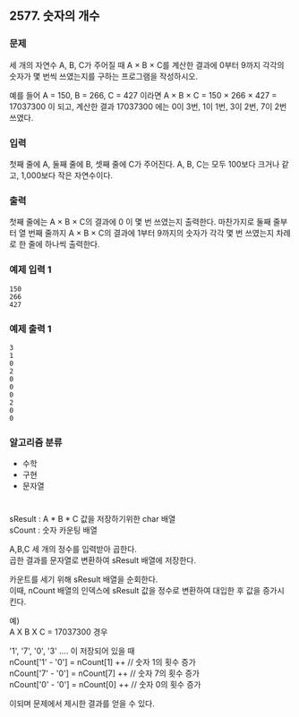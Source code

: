 ## 2577. 숫자의 개수

### 문제
세 개의 자연수 A, B, C가 주어질 때 A × B × C를 계산한 결과에 0부터 9까지 각각의 숫자가 몇 번씩 쓰였는지를 구하는 프로그램을 작성하시오.

예를 들어 A = 150, B = 266, C = 427 이라면 A × B × C = 150 × 266 × 427 = 17037300 이 되고, 계산한 결과 17037300 에는 0이 3번, 1이 1번, 3이 2번, 7이 2번 쓰였다.

### 입력
첫째 줄에 A, 둘째 줄에 B, 셋째 줄에 C가 주어진다. A, B, C는 모두 100보다 크거나 같고, 1,000보다 작은 자연수이다.

### 출력
첫째 줄에는 A × B × C의 결과에 0 이 몇 번 쓰였는지 출력한다. 마찬가지로 둘째 줄부터 열 번째 줄까지 A × B × C의 결과에 1부터 9까지의 숫자가 각각 몇 번 쓰였는지 차례로 한 줄에 하나씩 출력한다.


### 예제 입력 1
```
150
266
427
```

### 예제 출력 1
``` 
3
1
0
2
0
0
0
2
0
0
```


### 알고리즘 분류
* 수학
* 구현
* 문자열
  
#

sResult : A * B * C 값을 저장하기위한 char 배열  
sCount : 숫자 카운팅 배열  

A,B,C 세 개의 정수를 입력받아 곱한다.  
곱한 결과를 문자열로 변환하여 sResult 배열에 저장한다.

카운트를 세기 위해 sResult 배열을 순회한다.  
이때, nCount 배열의 인덱스에 sResult 값을 정수로 변환하여 대입한 후 값을 증가시킨다.  

예)  
A X B X C = 17037300 경우

'1', '7', '0', '3' .... 이 저장되어 있을 때  
nCount['1' - '0'] = nCount[1] ++  // 숫자 1의 횟수 증가  
nCount['7' - '0'] = nCount[7] ++  // 숫자 7의 횟수 증가  
nCount['0' - '0'] = nCount[0] ++  // 숫자 0의 횟수 증가  

이되며 문제에서 제시한 결과를 얻을 수 있다.
